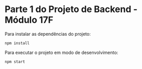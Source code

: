 # Parte 1 do Projeto de Backend - Módulo 17F

Para instalar as dependências do projeto:
```console
npm install
```

Para executar o projeto em modo de desenvolvimento:
```console
npm start
```

